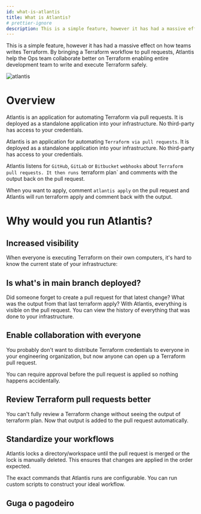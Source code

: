 ```yaml
---
id: what-is-atlantis
title: What is Atlantis?
# prettier-ignore
description: This is a simple feature, however it has had a massive effect on how teams writes Terraform. By bringing a Terraform workflow to pull requests, Atlantis help the Ops team collaborate better on Terraform enabling entire development team to write and execute Terraform safely.
---
```


 This is a simple feature, however it has had a massive effect on how teams writes Terraform. By bringing a Terraform workflow to pull requests, Atlantis help the Ops team collaborate better on Terraform enabling entire development team to write and execute Terraform safely.

![atlantis](./assets/atlantis.gif)

# Overview

Atlantis is an application for automating Terraform via pull requests. It is deployed as a standalone application into your infrastructure. No third-party has access to your credentials.

Atlantis is an application for automating `Terraform via pull requests`. It is deployed as a standalone application into your infrastructure. No third-party has access to your credentials.

Atlantis listens for `GitHub`, `GitLab` or `Bitbucket` `webhooks` about `Terraform pull requests. It then runs `terraform plan` and comments with the output back on the pull request.

When you want to apply, comment `atlantis apply` on the pull request and Atlantis will run terraform apply and comment back with the output.

# Why would you run Atlantis?

## Increased visibility

When everyone is executing Terraform on their own computers, it's hard to know the current state of your infrastructure:

## Is what's in main branch deployed?

Did someone forget to create a pull request for that latest change?
What was the output from that last terraform apply?
With Atlantis, everything is visible on the pull request. You can view the history of everything that was done to your infrastructure.

## Enable collaboration with everyone

You probably don't want to distribute Terraform credentials to everyone in your engineering organization, but now anyone can open up a Terraform pull request.

You can require approval before the pull request is applied so nothing happens accidentally.

## Review Terraform pull requests better

You can't fully review a Terraform change without seeing the output of terraform plan. Now that output is added to the pull request automatically.

## Standardize your workflows

Atlantis locks a directory/workspace until the pull request is merged or the lock is manually deleted. This ensures that changes are applied in the order expected.

The exact commands that Atlantis runs are configurable. You can run custom scripts to construct your ideal workflow.

## Guga o pagodeiro

